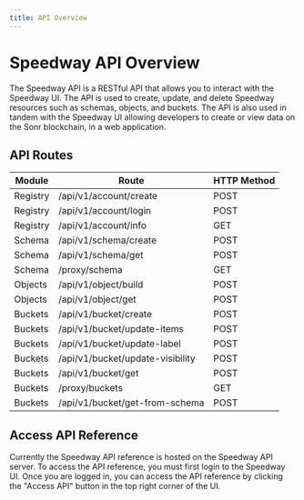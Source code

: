 ```yaml
---
title: API Overview
---
```

# Speedway API Overview

The Speedway API is a RESTful API that allows you to interact with the Speedway UI. The API is used to create, update, and delete Speedway resources such as schemas, objects, and buckets. The API is also used in tandem with the Speedway UI allowing developers to create or view data on the Sonr blockchain, in a web application.

## API Routes
| Module | Route | HTTP Method |
| -------- | -------- | -------- |
| Registry  | /api/v1/account/create | POST |
| Registry  | /api/v1/account/login | POST |
| Registry  | /api/v1/account/info | GET |
| Schema | /api/v1/schema/create | POST |
| Schema | /api/v1/schema/get | POST | 
| Schema | /proxy/schema | GET |
| Objects | /api/v1/object/build | POST |
| Objects | /api/v1/object/get | POST |
| Buckets | /api/v1/bucket/create | POST |
| Buckets | /api/v1/bucket/update-items | POST |
| Buckets | /api/v1/bucket/update-label | POST |
| Buckets | /api/v1/bucket/update-visibility | POST |
| Buckets | /api/v1/bucket/get | POST |
| Buckets | /proxy/buckets | GET |
| Buckets | /api/v1/bucket/get-from-schema | POST | 

## Access API Reference
Currently the Speedway API reference is hosted on the Speedway API server. To access the API reference, you must first login to the Speedway UI. Once you are logged in, you can access the API reference by clicking the "Access API" button in the top right corner of the UI.